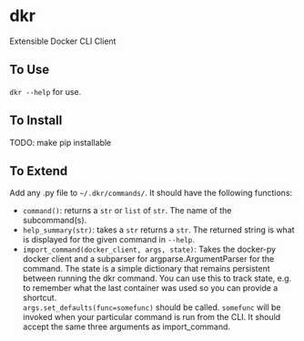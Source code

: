 # dkr

Extensible Docker CLI Client

## To Use

`dkr --help` for use.

## To Install

TODO: make pip installable

## To Extend

Add any .py file to `~/.dkr/commands/`. It should have the following functions:

* `command()`: returns a `str` or `list` of `str`. The name of the subcommand(s).
* `help_summary(str)`: takes a `str` returns a `str`. The returned string is what is displayed for the given command in `--help`.
* `import_command(docker_client, args, state)`: Takes the docker-py docker client and a subparser for argparse.ArgumentParser for the command. The state is a simple dictionary that remains persistent between running the dkr command. You can use this to track state, e.g. to remember what the last container was used so you can provide a shortcut.   
    `args.set_defaults(func=somefunc)` should be called. `somefunc` will be invoked when your particular command is run from the CLI. It should accept the same three arguments as import_command.
